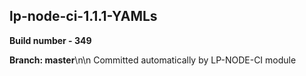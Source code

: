 ## lp-node-ci-1.1.1-YAMLs

**Build number - 349**

**Branch: master**\n\n Committed automatically by LP-NODE-CI module